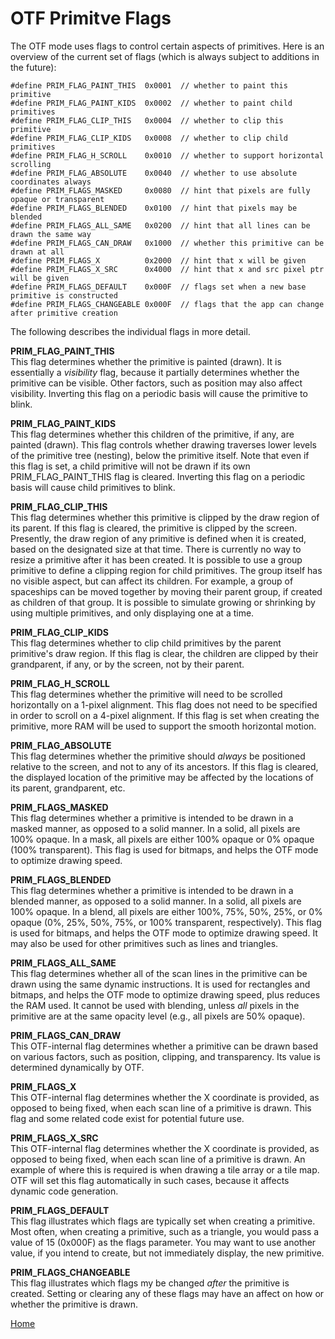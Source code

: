 # OTF Primitve Flags

The OTF mode uses flags to control certain aspects of primitives.
Here is an overview of the current set of flags (which is always
subject to additions in the future):

```
#define PRIM_FLAG_PAINT_THIS  0x0001  // whether to paint this primitive
#define PRIM_FLAG_PAINT_KIDS  0x0002  // whether to paint child primitives
#define PRIM_FLAG_CLIP_THIS   0x0004  // whether to clip this primitive
#define PRIM_FLAG_CLIP_KIDS   0x0008  // whether to clip child primitives
#define PRIM_FLAG_H_SCROLL    0x0010  // whether to support horizontal scrolling
#define PRIM_FLAG_ABSOLUTE    0x0040  // whether to use absolute coordinates always
#define PRIM_FLAGS_MASKED     0x0080  // hint that pixels are fully opaque or transparent
#define PRIM_FLAGS_BLENDED    0x0100  // hint that pixels may be blended
#define PRIM_FLAGS_ALL_SAME   0x0200  // hint that all lines can be drawn the same way
#define PRIM_FLAGS_CAN_DRAW   0x1000  // whether this primitive can be drawn at all
#define PRIM_FLAGS_X          0x2000  // hint that x will be given
#define PRIM_FLAGS_X_SRC      0x4000  // hint that x and src pixel ptr will be given
#define PRIM_FLAGS_DEFAULT    0x000F  // flags set when a new base primitive is constructed
#define PRIM_FLAGS_CHANGEABLE 0x000F  // flags that the app can change after primitive creation
```

The following describes the individual flags in more detail.

<b>PRIM_FLAG_PAINT_THIS</b><br>
This flag determines whether the primitive is painted (drawn).
It is essentially a <i>visibility</i> flag, because it partially
determines whether the primitive can be visible. Other factors,
such as position may also affect visibility. Inverting this flag
on a periodic basis will cause the primitive to blink. 

<b>PRIM_FLAG_PAINT_KIDS</b><br>
This flag determines whether this children of the primitive,
if any, are painted (drawn). This flag controls whether drawing
traverses lower levels of the primitive tree (nesting), below
the primitive itself. Note that even if this flag is set,
a child primitive will not be drawn if its own PRIM_FLAG_PAINT_THIS
flag is cleared. Inverting this flag on a periodic basis will
cause child primitives to blink.

<b>PRIM_FLAG_CLIP_THIS</b><br>
This flag determines whether this primitive is clipped by the draw
region of its parent. If this flag is cleared, the primitive
is clipped by the screen.
Presently, the draw region of any primitive
is defined when it is created, based on the designated size at
that time. There is currently no way to resize a primitive after
it has been created. It is possible to use a group primitive to
define a clipping region for child primitives. The group itself
has no visible aspect, but can affect its children. For example,
a group of spaceships can be moved together by moving their
parent group, if created as children of that group. It is possible
to simulate growing or shrinking by using multiple primitives,
and only displaying one at a time.

<b>PRIM_FLAG_CLIP_KIDS</b><br>
This flag determines whether to clip child primitives by the parent
primitive's draw region. If this flag is clear, the children are
clipped by their grandparent, if any, or by the screen, not by their parent.

<b>PRIM_FLAG_H_SCROLL</b><br>
This flag determines whether the primitive will need to be scrolled
horizontally on a 1-pixel alignment. This flag does not need to be
specified in order to scroll on a 4-pixel alignment. If this flag
is set when creating the primitive, more RAM will be used to support the smooth horizontal motion.

<b>PRIM_FLAG_ABSOLUTE</b><br>
This flag determines whether the primitive should <i>always</i> be
positioned relative to the screen, and not to any of its ancestors.
If this flag is cleared, the displayed location of the primitive
may be affected by the locations of its parent, grandparent, etc.

<b>PRIM_FLAGS_MASKED</b><br>
This flag determines whether a primitive is intended to be drawn
in a masked manner, as opposed to a solid manner. In a solid, all
pixels are 100% opaque. In a mask, all pixels are either 100%
opaque or 0% opaque (100% transparent). This flag is used
for bitmaps, and helps the OTF mode to optimize drawing speed.

<b>PRIM_FLAGS_BLENDED</b><br>
This flag determines whether a primitive is intended to be drawn
in a blended manner, as opposed to a solid manner. In a solid, all
pixels are 100% opaque. In a blend, all pixels are either 100%,
75%, 50%, 25%, or 0% opaque (0%, 25%, 50%, 75%, or 100% transparent,
respectively). This flag is used
for bitmaps, and helps the OTF mode to optimize drawing speed. It
may also be used for other primitives such as lines and triangles.

<b>PRIM_FLAGS_ALL_SAME</b><br>
This flag determines whether all of the scan lines in the primitive
can be drawn using the same dynamic instructions. It is used for
rectangles and bitmaps, and helps the OTF mode to optimize drawing
speed, plus reduces the RAM used. It cannot be used with blending,
unless <i>all</i> pixels in the primitive are at the same opacity
level (e.g., all pixels are 50% opaque).

<b>PRIM_FLAGS_CAN_DRAW</b><br>
This OTF-internal flag determines whether a primitive can be
drawn based on various factors, such as position, clipping, and
transparency. Its value is determined dynamically by OTF.

<b>PRIM_FLAGS_X</b><br>
This OTF-internal flag determines whether the X coordinate is provided,
as opposed to being fixed, when each scan line of a primitive
is drawn. This flag and some related code exist for potential future use.

<b>PRIM_FLAGS_X_SRC</b><br>
This OTF-internal flag determines whether the X coordinate is provided,
as opposed to being fixed, when each scan line of a primitive
is drawn. An example of where this is required is when drawing
a tile array or a tile map. OTF will set this flag automatically
in such cases, because it affects dynamic code generation.

<b>PRIM_FLAGS_DEFAULT</b><br>
This flag illustrates which flags are typically set when
creating a primitive. Most often, when creating a primitive,
such as a triangle, you would pass a value of 15 (0x000F)
as the flags parameter. You may want to use another value,
if you intend to create, but not immediately display,
the new primitive.

<b>PRIM_FLAGS_CHANGEABLE</b><br>
This flag illustrates which flags my be changed <i>after</i> the
primitive is created. Setting or clearing any of these flags
may have an affect on how or whether the primitive is drawn.

[Home](otf_mode.md)
